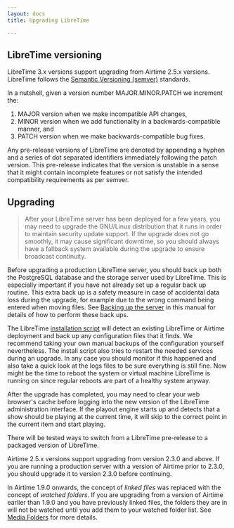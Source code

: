 ```yaml
---
layout: docs
title: Upgrading LibreTime

---
```


## LibreTime versioning

LibreTime 3.x versions support upgrading from Airtime 2.5.x versions. LibreTime follows the [Semantic Versioning (semver)](http://semver.org/spec/v2.0.0.html) standards.

In a nutshell, given a version number MAJOR.MINOR.PATCH we increment the:

1. MAJOR version when we make incompatible API changes,
2. MINOR version when we add functionality in a backwards-compatible manner, and
3. PATCH version when we make backwards-compatible bug fixes.

Any pre-release versions of LibreTime are denoted by appending a hyphen and a series
of dot separated identifiers immediately following the patch version. This pre-release indicates
that the version is unstable in a sense that it might contain incomplete features or not satisfy the
intended compatibility requirements as per semver.

## Upgrading 

> After your LibreTime server has been deployed for a few years, you may need to
upgrade the GNU/Linux distribution that it runs in order to maintain security
update support. If the upgrade does not go smoothly, it may cause significant
downtime, so you should always have a fallback system available during the 
upgrade to ensure broadcast continuity.


Before upgrading a production LibreTime server, you should back up both the PostgreSQL
database and the storage server used by LibreTime. This is especially important if you have not already
set up a regular back up routine. This extra back up is a safety measure in case of accidental data loss
during the upgrade, for example due to the wrong command being entered when moving files. See
[Backing up the server](backing-up-the-server) in this manual for details of how to perform these back ups.

The LibreTime [installation script](install) will detect an existing LibreTime or Airtime deployment and back up any configuration files that it finds. We recommend taking your own manual backups of the configuration yourself nevertheless.  The install script also tries to restart the needed services during an upgrade. In any case you should monitor if this happened and also take a quick look at the logs files to be sure everything is still fine. Now might be the time to reboot the system or virtual machine LibreTime is running on since regular reboots are part of a healthy system anyway.

After the upgrade has completed, you may need to clear your web browser's cache  before logging into the new version of the LibreTime administration interface. If the playout engine starts up and detects that a show should be playing at the  current time, it will skip to the correct point in the current item and start playing. 

There will be tested ways to switch from a LibreTime pre-release to a packaged version of LibreTime.

Airtime 2.5.x versions support upgrading from version 2.3.0 and above. If you are
running a production server with a version of Airtime prior to 2.3.0, you should
upgrade it to version 2.3.0 before continuing. 

In Airtime 1.9.0 onwards, the concept of *linked files* was replaced with the
concept of *watched folders*. If you are upgrading from a version of Airtime 
earlier than 1.9.0 and you have previously linked files, the folders they are
in will not be watched until you add them to your watched folder list. See
[Media Folders](folders) for more details.